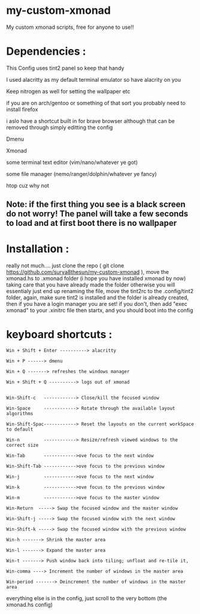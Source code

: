 # my-custom-xmonad
My custom xmonad scripts, free for anyone to use!!

# Dependencies :

  This Config uses tint2 panel so keep that handy
  
  
  
  I used alacritty as my default terminal emulator so have alacrity on you
  
  
  Keep nitrogen as well for setting the wallpaper etc
  
  
  if you are on arch/gentoo or something of that sort you probably need to install firefox
  
  
  i aslo have a shortcut built in for brave browser although that can be removed through simply editting the config
  
  Dmenu
  
  Xmonad
  
  some terminal text editor (vim/nano/whatever ye got)
  
  some file manager (nemo/ranger/dolphin/whatever ye fancy)
  
  htop cuz why not
  
  
## Note: if the first thing you see is a black screen do not worry! The panel will take a few seconds to load and at first boot there is no wallpaper




# Installation :

really not much.... just clone the repo ( git clone https://github.com/surya8thesun/my-custom-xmonad ), move the xmonad.hs to .xmonad folder  (i hope you have installed xmonad by now) taking care that you have already made the folder otherwise you will essentialy just end up renaming the file, move the tint2rc to the .config/tint2 folder, again, make sure tint2 is installed and the folder is already created, then if you have a login manager you are set! if you don't, then add 
"exec xmonad" to your .xinitrc file then startx, and you should boot into the config

# keyboard shortcuts :
    
    Win + Shift + Enter ----------> alacritty
    
    Win + P ------> dmenu

    Win + Q -------> refreshes the windows manager

    Win + Shift + Q ----------> logs out of xmonad


    Win-Shift-c   ------------> Close/kill the focused window

    Win-Space     ------------> Rotate through the available layout algorithms

    Win-Shift-Spac------------> Reset the layouts on the current workSpace to default

    Win-n         ------------> Resize/refresh viewed windows to the correct size
    
    Win-Tab       ------------>ove focus to the next window

    Win-Shift-Tab ------------>ove focus to the previous window

    Win-j         ------------>ove focus to the next window

    Win-k         ------------>ove focus to the previous window

    Win-m         ------------>ove focus to the master window
    
    Win-Return  -----> Swap the focused window and the master window

    Win-Shift-j -----> Swap the focused window with the next window

    Win-Shift-k -----> Swap the focused window with the previous window
    
    Win-h -------> Shrink the master area

    Win-l -------> Expand the master area

    Win-t -------> Push window back into tiling; unfloat and re-tile it,

    Win-comma ----> Increment the number of windows in the master area

    Win-period -------> Deincrement the number of windows in the master area





everything else is in the config, just scroll to the very bottom (the xmonad.hs config)







